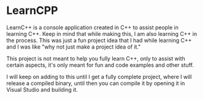 # LearnCPP
LearnC++ is a console application created in C++ to assist people in learning C++.
Keep in mind that while making this, I am also learning C++ in the process.
This was just a fun project idea that I had while learning C++ and I was like "why not just make a project idea of it."

This project is not meant to help you fully learn C++, only to assist with certain aspects, it's only meant for fun and code examples and other stuff.

I will keep on adding to this until I get a fully complete project, where I will release a compiled binary, until then you can compile it by opening it in Visual Studio and building it.
